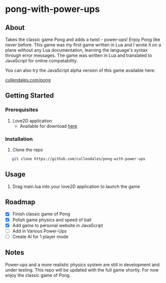 # pong-with-power-ups
## About
Takes the classic game Pong and adds a twist - power-ups! Enjoy Pong like never before. This game was my first game written in Lua and I wrote it on a plane without any Lua documentation, learning the language's syntax through error messages. The game was written in Lua and translated to JavaScript for online compatability.

You can also try the JavaScript alpha version of this game available here:

[cullendales.com/pong](https://cullendales.com/pong/)

## Getting Started
### Prerequisites
1. Love2D application
   - Available for download [here](https://love2d.org)
  
### Installation
1. Clone the repo
```sh
   git clone https://github.com/cullendales/pong-with-power-ups
```

## Usage
1. Drag main.lua into your love2D application to launch the game

## Roadmap
- [x] Finish classic game of Pong
- [x] Polish game physics and speed of ball
- [x] Add game to personal website in JavaScript
- [ ] Add in Various Power-Ups
- [ ] Create AI for 1 player mode

## Notes
Power-ups and a more realistic physics system are still in development and under testing. This repo will be updated with the full game shortly. For now enjoy the classic game of Pong.

